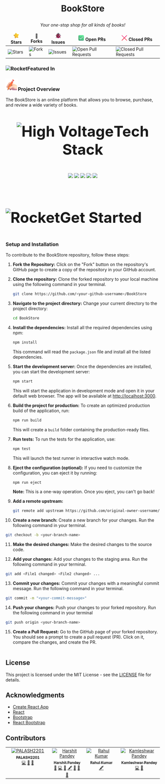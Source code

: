 <div align="center">

<div align="center">

# <p>BookStore</p>

<i><p>Your one-stop shop for all kinds of books!</p></i>

</div>

<table align="center">
    <thead align="center">
        <tr border: 1px;>
            <td><b><img src="https://raw.githubusercontent.com/Tarikul-Islam-Anik/tarikul-islam-anik/main/assets/images/Star.png" width="20" height="20"> Stars</b></td>
            <td><b>🍴 Forks</b></td>
            <td><b><img src="https://raw.githubusercontent.com/Tarikul-Islam-Anik/tarikul-islam-anik/main/assets/images/Lady%20Beetle.png" width="20" height="20"> Issues</b></td>
            <td><b><img src="https://raw.githubusercontent.com/Tarikul-Islam-Anik/tarikul-islam-anik/main/assets/images/Check%20Mark%20Button.png" width="20" height="20"> Open PRs</b></td>
            <td><b><img src="https://raw.githubusercontent.com/Tarikul-Islam-Anik/tarikul-islam-anik/main/assets/images/Cross%20Mark.png" width="20" height="20"> Closed PRs</b></td>
        </tr>
     </thead>
    <tbody>
         <tr>
            <td><img alt="Stars" src="https://img.shields.io/github/stars/harshit1142/BookStore?style=flat&logo=github"/></td>
             <td><img alt="Forks" src="https://img.shields.io/github/forks/harshit1142/BookStore?style=flat&logo=github"/></td>
            <td><img alt="Issues" src="https://img.shields.io/github/issues/harshit1142/BookStore?style=flat&logo=github"/></td>
            <td><img alt="Open Pull Requests" src="https://img.shields.io/github/issues-pr/harshit1142/BookStore?style=flat&logo=github"/></td>
           <td><img alt="Closed Pull Requests" src="https://img.shields.io/github/issues-pr-closed/harshit1142/BookStore?style=flat&color=critical&logo=github"/></td>
        </tr>
    </tbody>
</table>
</div>

<h3> <img src="https://raw.githubusercontent.com/Tarikul-Islam-Anik/Animated-Fluent-Emojis/master/Emojis/Travel%20and%20places/Rocket.png" alt="Rocket" width="40" height="40" />Featured In</h3>

<h3><img src="https://raw.githubusercontent.com/Tarikul-Islam-Anik/tarikul-islam-anik/main/assets/images/Writing%20Hand%20Light%20Skin%20Tone.png" alt="Rocket" width="40" height="40" />Project Overview</h3>
<p style="font-family:var(--ff-philosopher);">
The BookStore is an online platform that allows you to browse, purchase, and review a wide variety of books.</p>

## <p style="font-family:var(--ff-philosopher);font-size:3rem;text-align:center;"><img src="https://raw.githubusercontent.com/Tarikul-Islam-Anik/Animated-Fluent-Emojis/master/Emojis/Travel%20and%20places/High%20Voltage.png" alt="High Voltage" width="40" height="40" />Tech Stack</p>
<center>
<a href="https://react.dev/"><img src="https://img.shields.io/badge/-ReactJs-61DAFB?logo=react&logoColor=white&style=for-the-badge"></a>
<a href="https://developer.mozilla.org/en-US/docs/Web/JavaScript"><img src="https://img.shields.io/badge/JavaScript-F7DF1E.svg?style=for-the-badge&logo=JavaScript&logoColor=black"></a>
<a href="https://react-redux.js.org/"><img src="https://img.shields.io/badge/redux-764ABC?style=for-the-badge&logo=redux&logoColor=white"></a>
<a href="https://getbootstrap.com/"><img src="https://img.shields.io/badge/Bootstrap-7952B3.svg?style=for-the-badge&logo=Bootstrap&logoColor=black"></a>
<a href="https://developer.mozilla.org/en-US/docs/Web/CSS"><img src="https://img.shields.io/badge/CSS3-1572B6.svg?style=for-the-badge&logo=CSS3&logoColor=black"></a>
</center>

<br><br>

## <p style="font-size:3rem;"><img src="https://raw.githubusercontent.com/Tarikul-Islam-Anik/Animated-Fluent-Emojis/master/Emojis/Travel%20and%20places/Rocket.png" alt="Rocket" width="40" height="40" />Get Started</p>

### Setup and Installation

<p style="font-family:var(--ff-philosopher);">To contribute to the BookStore repository, follow these steps:</p>

1. **Fork the Repository:**
   Click on the "Fork" button on the repository's GitHub page to create a copy of the repository in your GitHub account.

2. **Clone the repository:**
   Clone the forked repository to your local machine using the following command in your terminal.
   ```bash
   git clone https://github.com/<your-github-username>/BookStore
   ```

3. **Navigate to the project directory:**
   Change your current directory to the project directory:
   ```bash
   cd BookStore
   ```

4. **Install the dependencies:**
   Install all the required dependencies using npm:
   ```bash
   npm install
   ```
   This command will read the `package.json` file and install all the listed dependencies.

5. **Start the development server:**
   Once the dependencies are installed, you can start the development server:
   ```bash
   npm start
   ```
   This will start the application in development mode and open it in your default web browser. The app will be available at [http://localhost:3000](http://localhost:3000).

6. **Build the project for production:**
   To create an optimized production build of the application, run:
   ```bash
   npm run build
   ```
   This will create a `build` folder containing the production-ready files.

7. **Run tests:**
   To run the tests for the application, use:
   ```bash
   npm test
   ```
   This will launch the test runner in interactive watch mode.

8. **Eject the configuration (optional):**
   If you need to customize the configuration, you can eject it by running:
   ```bash
   npm run eject
   ```
   **Note:** This is a one-way operation. Once you eject, you can't go back!

9. **Add a remote upstream:**
   ```bash
   git remote add upstream https://github.com/original-owner-username/BookStore
   ```

10. **Create a new branch:**
   Create a new branch for your changes. Run the following command in your terminal.
   ```bash
   git checkout -b <your-branch-name>
   ```

11. **Make the desired changes:**
   Make the desired changes to the source code.

12. **Add your changes:**
   Add your changes to the staging area. Run the following command in your terminal.
   ```bash
   git add <File1 changed> <File2 changed> ...
   ```

13. **Commit your changes:**
   Commit your changes with a meaningful commit message. Run the following command in your terminal.
   ```bash
   git commit -m "<your-commit-message>"
   ```

14. **Push your changes:**
   Push your changes to your forked repository. Run the following command in your terminal
   ```bash
   git push origin <your-branch-name>
   ```

15. **Create a Pull Request:**
   Go to the GitHub page of your forked repository. You should see a prompt to create a pull request (PR). Click on it, compare the changes, and create the PR.
<br><br>

## License

This project is licensed under the MIT License - see the [LICENSE](LICENSE) file for details.

## Acknowledgments

- [Create React App](https://create-react-app.dev/)
- [React](https://reactjs.org/)
- [Bootstrap](https://getbootstrap.com/)
- [React Bootstrap](https://react-bootstrap.github.io/)

## Contributors 

<p align="center">
<!-- ALL-CONTRIBUTORS-LIST:START - Do not remove or modify this section -->
<!-- prettier-ignore-start -->
<!-- markdownlint-disable -->
<table>
  <tbody>
    <tr>
      <td align="center" valign="top" width="14.28%"><a href="https://github.com/PALASH2201"><img src="https://avatars.githubusercontent.com/u/129573364?v=4?s=100" width="100px;" alt="PALASH2201"/><br /><sub><b>PALASH2201</b></sub></a><br /><a href="https://github.com/harshit1142/BookStore/commits?author=PALASH2201" title="Code">💻</a> <a href="#design-PALASH2201" title="Design">🎨</a> <a href="#ideas-PALASH2201" title="Ideas, Planning, & Feedback">🤔</a></td>
      <td align="center" valign="top" width="14.28%"><a href="https://github.com/harshit1142"><img src="https://avatars.githubusercontent.com/u/112557145?v=4?s=100" width="100px;" alt="Harshit Pandey"/><br /><sub><b>Harshit Pandey</b></sub></a><br /><a href="#design-harshit1142" title="Design">🎨</a> <a href="https://github.com/harshit1142/BookStore/commits?author=harshit1142" title="Code">💻</a> <a href="https://github.com/harshit1142/BookStore/issues?q=author%3Aharshit1142" title="Bug reports">🐛</a> <a href="#content-harshit1142" title="Content">🖋</a> <a href="#data-harshit1142" title="Data">🔣</a> <a href="#projectManagement-harshit1142" title="Project Management">📆</a> <a href="https://github.com/harshit1142/BookStore/pulls?q=is%3Apr+reviewed-by%3Aharshit1142" title="Reviewed Pull Requests">👀</a></td>
      <td align="center" valign="top" width="14.28%"><a href="https://github.com/rahulgithub-web"><img src="https://avatars.githubusercontent.com/u/129573124?v=4?s=100" width="100px;" alt="Rahul Kumar"/><br /><sub><b>Rahul Kumar</b></sub></a><br /><a href="#content-rahulgithub-web" title="Content">🖋</a></td>
      <td align="center" valign="top" width="14.28%"><a href="https://github.com/Kamp7"><img src="https://avatars.githubusercontent.com/u/173179515?v=4?s=100" width="100px;" alt="Kamleshwar Pandey"/><br /><sub><b>Kamleshwar Pandey</b></sub></a><br /><a href="https://github.com/harshit1142/BookStore/commits?author=Kamp7" title="Code">💻</a> <a href="#data-Kamp7" title="Data">🔣</a></td>
    </tr>
  </tbody>
</table>

<!-- markdownlint-restore -->
<!-- prettier-ignore-end -->

<!-- ALL-CONTRIBUTORS-LIST:END -->
